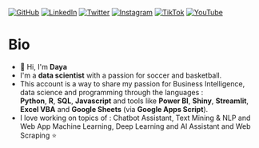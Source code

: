 [![GitHub](https://img.shields.io/badge/GitHub-Profile-informational?style=flat&logo=github&logoColor=white&color=blue)](https://github.com/smdlabtech)
[![LinkedIn](https://img.shields.io/badge/LinkedIn-Profile-informational?style=flat&logo=linkedin&logoColor=white&color=blue)](https://www.linkedin.com/in/dayasylla/)
[![Twitter](https://img.shields.io/badge/Twitter-Follow-informational?style=flat&logo=twitter&logoColor=white&color=1DA1F2)](https://x.com/BrainYadzo/followers)
[![Instagram](https://img.shields.io/badge/Instagram-Connect-informational?style=flat&logo=instagram&logoColor=white&color=C13584)](https://www.instagram.com/dayalabtech/)
[![TikTok](https://img.shields.io/badge/TikTok-Connect-informational?style=flat&logo=tiktok&logoColor=white&color=FF0050)](https://www.tiktok.com/@smdlabtech)
[![YouTube](https://img.shields.io/badge/YouTube-Subscribe-informational?style=flat&logo=youtube&logoColor=white&color=FF0000)](https://www.youtube.com/channel/UCvC9Fh--HrJ2pV0vEq6gj5Q)

# Bio

- 👋 Hi, I'm **Daya**
- I'm a **data scientist** with a passion for soccer and basketball. 
- This account is a way to share my passion for Business Intelligence, data science and programming through the languages :  
 **Python**, **R**, **SQL**, **Javascript** and tools like **Power BI**, **Shiny**, **Streamlit**, **Excel VBA** and **Google Sheets** (via **Google Apps Script**).  
- I love working on topics of : Chatbot Assistant, Text Mining & NLP and Web App Machine Learning, Deep Learning and AI Assistant and Web Scraping ⭐  

